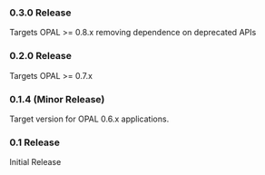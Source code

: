 ### 0.3.0 Release

Targets OPAL >= 0.8.x removing dependence on deprecated APIs

### 0.2.0 Release

Targets OPAL >= 0.7.x

### 0.1.4 (Minor Release)

Target version for OPAL 0.6.x applications.

### 0.1 Release

Initial Release
